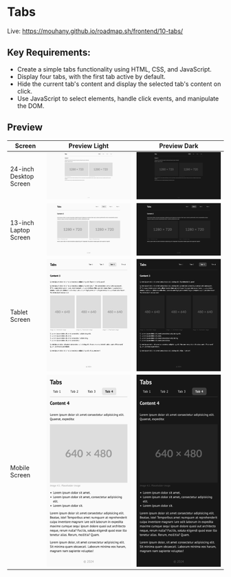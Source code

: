 # Tabs

Live: https://mouhany.github.io/roadmap.sh/frontend/10-tabs/

## Key Requirements:

- Create a simple tabs functionality using HTML, CSS, and JavaScript.
- Display four tabs, with the first tab active by default.
- Hide the current tab's content and display the selected tab's content on click.
- Use JavaScript to select elements, handle click events, and manipulate the DOM.

## Preview

| Screen                 | Preview Light                                    | Preview Dark                                   |
| ---------------------- | ------------------------------------------------ | ---------------------------------------------- |
| 24-inch Desktop Screen | ![Desktop Light](./preview/10-light-desktop.png) | ![Desktop Dark](./preview/10-dark-desktop.png) |
| 13-inch Laptop Screen  | ![Laptop Light](./preview/10-light-laptop.png)   | ![Laptop Dark](./preview/10-dark-laptop.png)   |
| Tablet Screen          | ![Tablet Light](./preview/10-light-tablet.png)   | ![Tablet Dark](./preview/10-dark-tablet.png)   |
| Mobile Screen          | ![Mobile Light](./preview/10-light-mobile.png)   | ![Mobile Dark](./preview/10-dark-mobile.png)   |
